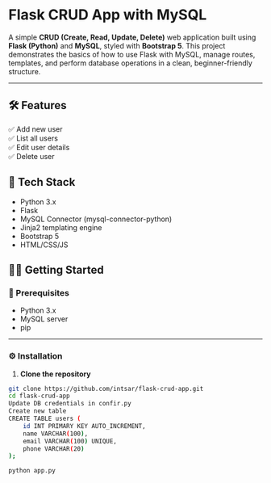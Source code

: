 # Flask CRUD App with MySQL

A simple **CRUD (Create, Read, Update, Delete)** web application built using **Flask (Python)** and **MySQL**, styled with **Bootstrap 5**. This project demonstrates the basics of how to use Flask with MySQL, manage routes, templates, and perform database operations in a clean, beginner-friendly structure.

---

## 🛠 Features

✅ Add new user  
✅ List all users  
✅ Edit user details  
✅ Delete user  


## 🚀 Tech Stack

- Python 3.x
- Flask
- MySQL Connector (mysql-connector-python)
- Jinja2 templating engine
- Bootstrap 5
- HTML/CSS/JS




## 🧑‍💻 Getting Started

### 🔧 Prerequisites

- Python 3.x
- MySQL server
- pip

---

### ⚙️ Installation

1. **Clone the repository**
```bash
git clone https://github.com/intsar/flask-crud-app.git
cd flask-crud-app
Update DB credentials in confir.py
Create new table 
CREATE TABLE users (
    id INT PRIMARY KEY AUTO_INCREMENT,
    name VARCHAR(100),
    email VARCHAR(100) UNIQUE,
    phone VARCHAR(20)
);

python app.py

